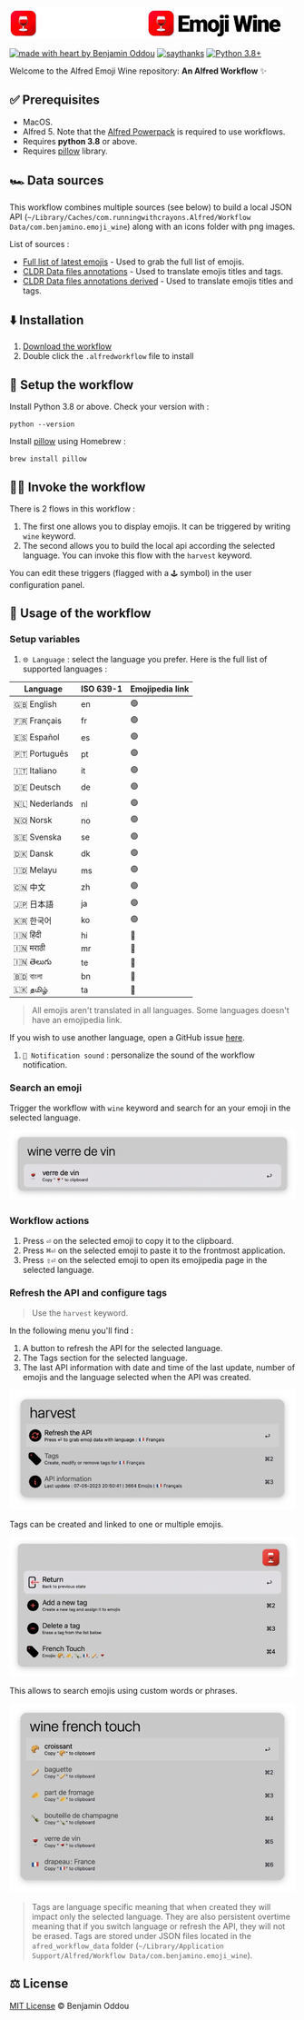 <img src="public/icon_dark_mode.webp#gh-dark-mode-only" alt="logo-dark" height="55"/>
<img src="public/icon_light_mode.webp#gh-light-mode-only" alt="logo-light" height="55"/>

[![made with heart by Benjamin Oddou](https://img.shields.io/badge/made%20with%20%E2%99%A5%20by-benjamin%20oddou-ff2f35.svg?style=flat)](https://github.com/BenjaminOddou)
[![saythanks](https://img.shields.io/badge/say-thanks-bf0001.svg?style=flat)](https://saythanks.io/to/BenjaminOddou)
[![Python 3.8+](https://img.shields.io/badge/python-3.8+-7f0000.svg)](https://www.python.org/downloads/macos/)

Welcome to the Alfred Emoji Wine repository: **An Alfred Workflow** ✨

## ✅ Prerequisites

* MacOS.
* Alfred 5. Note that the [Alfred Powerpack](https://www.alfredapp.com/powerpack/) is required to use workflows.
* Requires **python 3.8** or above.
* Requires [pillow](https://formulae.brew.sh/formula/pillow) library.

## 🏎️ Data sources

This workflow combines multiple sources (see below) to build a local JSON API (`~/Library/Caches/com.runningwithcrayons.Alfred/Workflow Data/com.benjamino.emoji_wine`) along with an icons folder with png images.

List of sources :
* [Full list of latest emojis](https://unicode.org/Public/emoji/latest/emoji-test.txt) - Used to grab the full list of emojis.
* [CLDR Data files annotations](https://github.com/unicode-org/cldr/tree/main/common/annotations) - Used to translate emojis titles and tags.
* [CLDR Data files annotations derived](https://github.com/unicode-org/cldr/tree/main/common/annotationsDerived) - Used to translate emojis titles and tags.

## ⬇️ Installation

1. [Download the workflow](https://github.com/BenjaminOddou/alfred-emoji-wine/releases/latest)
2. Double click the `.alfredworkflow` file to install

## 🧰 Setup the workflow

Install Python 3.8 or above. Check your version with :

```shell
python --version
```

Install [pillow](https://formulae.brew.sh/formula/pillow) using Homebrew :

```shell
brew install pillow
```

## 🧙‍♂️ Invoke the workflow

There is 2 flows in this workflow :

1. The first one allows you to display emojis. It can be triggered by writing `wine` keyword.
2. The second allows you to build the local api according the selected language. You can invoke this flow with the `harvest` keyword.

You can edit these triggers (flagged with a `🕹️` symbol) in the user configuration panel.

## 🤖 Usage of the workflow

### Setup variables

1. `🌐 Language` : select the language you prefer. Here is the full list of supported languages :

| Language        | ISO 639-1 | Emojipedia link |
| --------------- | --------- | --------------- |
| 🇬🇧 English    | en        | 🟢             |
| 🇫🇷 Français   | fr        | 🟢             |
| 🇪🇸 Español    | es        | 🟢             |
| 🇵🇹 Português  | pt        | 🟢             |
| 🇮🇹 Italiano   | it        | 🟢             |
| 🇩🇪 Deutsch    | de        | 🟢             |
| 🇳🇱 Nederlands | nl        | 🟢             |
| 🇳🇴 Norsk      | no        | 🟢             |
| 🇸🇪 Svenska    | se        | 🟢             |
| 🇩🇰 Dansk      | dk        | 🟢             |
| 🇮🇩 Melayu     | ms        | 🟢             |
| 🇨🇳 中文         | zh        | 🟢            |
| 🇯🇵 日本語        | ja        | 🟢            |
| 🇰🇷 한국어        | ko        | 🟢             |
| 🇮🇳 हिंदी      | hi        | 🔴              |
| 🇮🇳 मराठी      | mr        | 🔴              |
| 🇮🇳 తెలుగు     | te        | 🔴              |
| 🇧🇩 বাংলা      | bn        | 🔴              |
| 🇱🇰 தமிழ்      | ta        | 🔴              |

> All emojis aren't translated in all languages. Some languages doesn't have an emojipedia link.

If you wish to use another language, open a GitHub issue [here](https://github.com/BenjaminOddou/alfred-emoji-wine/issues/new).

1. `🎷 Notification sound` : personalize the sound of the workflow notification.

### Search an emoji

Trigger the workflow with `wine` keyword and search for an your emoji in the selected language.

![search](public/search.webp)

### Workflow actions

1. Press <kbd>⏎</kbd> on the selected emoji to copy it to the clipboard.
2. Press <kbd>⌘</kbd><kbd>⏎</kbd> on the selected emoji to paste it to the frontmost application.
3. Press <kbd>⇧</kbd><kbd>⏎</kbd> on the selected emoji to open its emojipedia page in the selected language.

### Refresh the API and configure tags

> Use the `harvest` keyword.

In the following menu you'll find :
1. A button to refresh the API for the selected language.
2. The Tags section for the selected language.
3. The last API information with date and time of the last update, number of emojis and the language selected when the API was created.

![harvest](public/harvest.webp)

Tags can be created and linked to one or multiple emojis.

![tag](public/tag.webp)

This allows to search emojis using custom words or phrases.

![search_tag](public/search_tag.webp)

> Tags are language specific meaning that when created they will impact only the selected language. They are also persistent overtime meaning that if you switch language or refresh the API, they will not be erased. Tags are stored under JSON files located in the `afred_workflow_data` folder (`~/Library/Application Support/Alfred/Workflow Data/com.benjamino.emoji_wine`).

## ⚖️ License

[MIT License](LICENSE) © Benjamin Oddou
